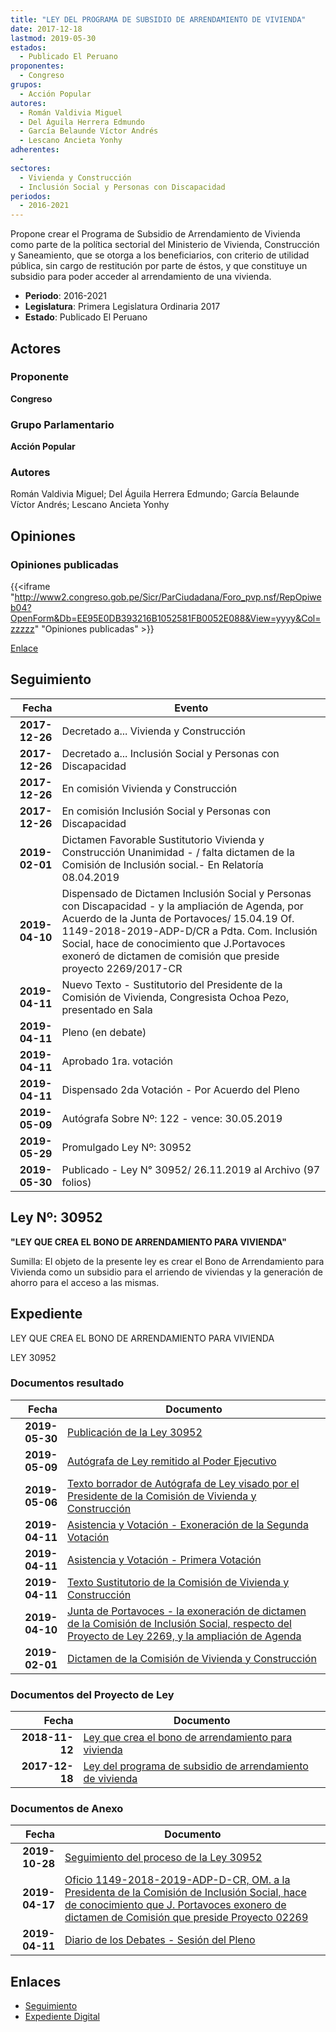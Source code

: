 ```yaml
---
title: "LEY DEL PROGRAMA DE SUBSIDIO DE ARRENDAMIENTO DE VIVIENDA"
date: 2017-12-18
lastmod: 2019-05-30
estados: 
  - Publicado El Peruano
proponentes: 
  - Congreso
grupos: 
  - Acción Popular
autores: 
  - Román Valdivia Miguel
  - Del Águila Herrera Edmundo
  - García Belaunde Víctor Andrés
  - Lescano Ancieta Yonhy
adherentes: 
  - 
sectores: 
  - Vivienda y Construcción
  - Inclusión Social y Personas con Discapacidad
periodos: 
  - 2016-2021
---
```


Propone crear el Programa de Subsidio de Arrendamiento de Vivienda como parte de la política sectorial del Ministerio de Vivienda, Construcción y Saneamiento, que se otorga a los beneficiarios, con criterio de utilidad pública, sin cargo de restitución por parte de éstos, y que constituye un subsidio para poder acceder al arrendamiento de una vivienda.

- **Periodo**: 2016-2021
- **Legislatura**: Primera Legislatura Ordinaria 2017
- **Estado**: Publicado El Peruano

## Actores

### Proponente

**Congreso**

### Grupo Parlamentario

**Acción Popular**

### Autores

Román Valdivia Miguel; Del Águila Herrera Edmundo; García Belaunde Víctor Andrés; Lescano Ancieta Yonhy


## Opiniones

### Opiniones publicadas

{{<iframe "http://www2.congreso.gob.pe/Sicr/ParCiudadana/Foro_pvp.nsf/RepOpiweb04?OpenForm&Db=EE95E0DB393216B1052581FB0052E088&View=yyyy&Col=zzzzz" "Opiniones publicadas" >}}

[Enlace](http://www2.congreso.gob.pe/Sicr/ParCiudadana/Foro_pvp.nsf/RepOpiweb04?OpenForm&Db=EE95E0DB393216B1052581FB0052E088&View=yyyy&Col=zzzzz)

## Seguimiento

| Fecha | Evento |
|------:|--------|
| **2017-12-26** | Decretado a... Vivienda y Construcción|
| **2017-12-26** | Decretado a... Inclusión Social y Personas con Discapacidad|
| **2017-12-26** | En comisión Vivienda y Construcción|
| **2017-12-26** | En comisión Inclusión Social y Personas con Discapacidad|
| **2019-02-01** | Dictamen Favorable Sustitutorio Vivienda y Construcción Unanimidad - / falta dictamen de la Comisión de Inclusión social.- En Relatoría 08.04.2019|
| **2019-04-10** | Dispensado de Dictamen Inclusión Social y Personas con Discapacidad - y la ampliación de Agenda, por Acuerdo de la Junta de Portavoces/ 15.04.19 Of. 1149-2018-2019-ADP-D/CR a Pdta. Com. Inclusión Social, hace de conocimiento que J.Portavoces exoneró de dictamen de comisión que preside proyecto 2269/2017-CR|
| **2019-04-11** | Nuevo Texto - Sustitutorio del Presidente de la Comisión de Vivienda, Congresista Ochoa Pezo, presentado en Sala|
| **2019-04-11** | Pleno (en debate)|
| **2019-04-11** | Aprobado 1ra. votación|
| **2019-04-11** | Dispensado 2da Votación - Por Acuerdo del Pleno|
| **2019-05-09** | Autógrafa Sobre Nº: 122 - vence: 30.05.2019|
| **2019-05-29** | Promulgado Ley Nº: 30952|
| **2019-05-30** | Publicado - Ley N° 30952/ 26.11.2019 al Archivo (97 folios)|

## Ley Nº: 30952

**"LEY QUE CREA EL BONO DE ARRENDAMIENTO PARA VIVIENDA"**

Sumilla: El objeto de la presente ley es crear el Bono de Arrendamiento para Vivienda como un subsidio para el arriendo de viviendas y la generación de ahorro para el acceso a las mismas.


## Expediente

LEY QUE CREA EL BONO DE ARRENDAMIENTO PARA VIVIENDA

LEY 30952


### Documentos resultado

| Fecha | Documento |
|------:|--------|
| **2019-05-30** | [Publicación de la Ley 30952](http://www.leyes.congreso.gob.pe/Documentos/2016_2021/ADLP/Normas_Legales/30952-LEY.pdf) |
| **2019-05-09** | [Autógrafa de Ley remitido al Poder Ejecutivo](http://www.leyes.congreso.gob.pe/Documentos/2016_2021/ADLP/Texto_Aprobado/AU0226920190509.pdf) |
| **2019-05-06** | [Texto borrador de Autógrafa de Ley visado por el Presidente de la Comisión de Vivienda y Construcción](http://www.leyes.congreso.gob.pe/Documentos/2016_2021/Texto_Borrador_de_Autografa/BAU0226920190506.pdf) |
| **2019-04-11** | [Asistencia y Votación - Exoneración de la Segunda Votación](http://www.leyes.congreso.gob.pe/Documentos/2016_2021/Asistencia_y_Votacion/Proyectos_de_Ley/Exoneracion_de_Segunda_Votacion/ESV0226920190411.pdf) |
| **2019-04-11** | [Asistencia y Votación - Primera Votación](http://www.leyes.congreso.gob.pe/Documentos/2016_2021/Asistencia_y_Votacion/Proyectos_de_Ley/AV0226920190411.pdf) |
| **2019-04-11** | [Texto Sustitutorio de la Comisión de Vivienda y Construcción](http://www.leyes.congreso.gob.pe/Documentos/2016_2021/Texto_Sustitutorio/Proyectos_de_Ley/TS0226920190411.pdf) |
| **2019-04-10** | [Junta de Portavoces - la exoneración de dictamen de la Comisión de Inclusión Social, respecto del Proyecto de Ley 2269, y la ampliación de Agenda](http://www.leyes.congreso.gob.pe/Documentos/2016_2021/Acuerdos/Junta_Portavoces/AJP0226920190410.pdf) |
| **2019-02-01** | [Dictamen de la Comisión de Vivienda y Construcción](http://www.leyes.congreso.gob.pe/Documentos/2016_2021/Dictamenes/Proyectos_de_Ley/02269DC24MAY20190201.pdf) |

### Documentos del Proyecto de Ley

| Fecha | Documento |
|------:|--------|
| **2018-11-12** | [Ley que crea el bono de arrendamiento para vivienda](http://www.leyes.congreso.gob.pe/Documentos/2016_2021/Proyectos_de_Ley_y_de_Resoluciones_Legislativas/PL0362420181112..pdf) |
| **2017-12-18** | [Ley del programa de subsidio de arrendamiento de vivienda](http://www.leyes.congreso.gob.pe/Documentos/2016_2021/Proyectos_de_Ley_y_de_Resoluciones_Legislativas/PL0226920171218.pdf) |

### Documentos de Anexo

| Fecha | Documento |
|------:|--------|
| **2019-10-28** | [Seguimiento del proceso de la Ley 30952](http://www.leyes.congreso.gob.pe/Documentos/2016_2021/Seguimiento_de_Proyectos_de_Ley/02269PL20191028.pdf) |
| **2019-04-17** | [Oficio 1149-2018-2019-ADP-D-CR, OM. a la Presidenta de la Comisión de Inclusión Social, hace de conocimiento que J. Portavoces exonero de dictamen de Comisión que preside Proyecto 02269](http://www.leyes.congreso.gob.pe/Documentos/2016_2021/Oficios/Oficialia_Mayor/OFICIO-1149-2018-2019-ADP-D-CR.pdf) |
| **2019-04-11** | [Diario de los Debates - Sesión del Pleno](http://www2.congreso.gob.pe/Sicr/DiarioDebates/Publicad.nsf/SesionesPleno/05256D6E0073DFE9052583DA0053FBDE/$FILE/SLO-2018-5A.pdf) |

## Enlaces 

- [Seguimiento](http://www2.congreso.gob.pehttp://www2.congreso.gob.pe/Sicr/TraDocEstProc/CLProLey2016.nsf/f7fff46988ca05b1052578e100829cc7/7f869a16c8d9d636052581fa007cbcc8?OpenDocument)
- [Expediente Digital](http://www2.congreso.gob.pehttp://www2.congreso.gob.pe/Sicr/TraDocEstProc/CLProLey2016.nsf/f7fff46988ca05b1052578e100829cc7/7f869a16c8d9d636052581fa007cbcc8?OpenDocument&Click=05257FB7005EB655.eb71d0cf91d8294e05256cdf006b5706/$Body/0.1C6C)
